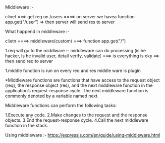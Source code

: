 Middleware :-

clinet ===> get req on /users ====> on server we havea function app.get("/user") => then server will send res to server 



What happend in middleware :-

clietn ====> middleware(custom) ===>  function app.get("/")

1.req will go to the middlware :- middleware can do processing (is he hacker, is he invalid user, detail verify, validate) ===> is everything is oky ==> then send req to server

1.middle function is run on every req and res 
middle ware is plugin


*Middleware functions are functions that have access to the request object (req), the response object (res), and the next middleware function in the application’s request-response cycle. The next middleware function is commonly denoted by a variable named next.

Middleware functions can perform the following tasks:

1.Execute any code.
2.Make changes to the request and the response objects.
3.End the request-response cycle.
4.Call the next middleware function in the stack.


Using middleware :-
https://expressjs.com/en/guide/using-middleware.html